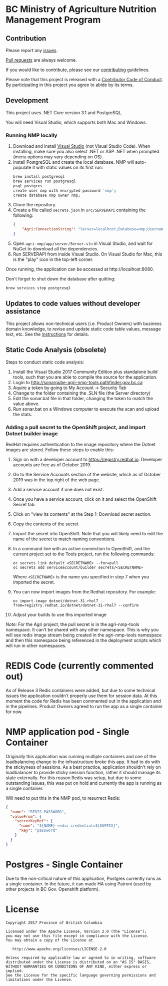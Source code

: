# BC Ministry of Agriculture Nutrition Management Program

## Contribution

Please report any [issues](https://github.com/bcgov/agri-nmp/issues).

[Pull requests](https://github.com/bcgov/agri-nmp/pulls) are always welcome.

If you would like to contribute, please see our [contributing](CONTRIBUTING.md) guidelines.

Please note that this project is released with a [Contributor Code of Conduct](CODE_OF_CONDUCT.md). By participating in this project you agree to abide by its terms.

## Development

This project uses .NET Core version 3.1 and PostgreSQL.

You will need Visual Studio, which supports both Mac and Windows.

### Running NMP locally

1. Download and install [Visual Studio](https://visualstudio.microsoft.com/) (not Visual Studio Code). When installing, make sure you also select .NET or ASP .NET when prompted (menu options may vary depending on OS).
2. Install PostgreSQL and create the local database. NMP will auto-populate it with static values on its first run:
    ```sh
    brew install postgresql
    brew services run postgresql
    psql postgres
    create user nmp with encrypted password 'nmp';
    create database nmp owner nmp;
    ```
3. Clone the repository.
4. Create a file called `secrets.json` in `src/SERVERAPI` containing the following:
    ```json
    {
        "Agri:ConnectionString": "Server=localhost;Database=nmp;Username=nmp;Password=nmp"
    }
    ```
3. Open `agri-nmp/app/server/Server.sln` in Visual Studio, and wait for NuGet to download all the dependencies.
4. Run SERVERAPI from inside Visual Studio. On Visual Studio for Mac,  this is the "play" icon in the top-left corner.


Once running, the application can be accessed at http://localhost:8080.

Don't forget to shut down the database after quitting:
```sh
brew services stop postgresql
```

## Updates to code values without developer assistance

This project allows non-technical users (i.e. Product Owners) with business domain knowledge, to revise and update static code table values, message text, etc.  See the [instructions](app/Server/src/SERVERAPI/Data/README.md) for details.

## Static Code Analysis (obsolete)

Steps to conduct static code analysis:
1) Install the Visual Studio 2017 Community Edition plus standalone build tools, such that you are able to compile the source for the application.
2) Login to http://sonarqube-agri-nmp-tools.pathfinder.gov.bc.ca
3) Aquire a token by going to My Account -> Security Tab
4) Change to the folder containing the .SLN file (the Server directory)
5) Edit the sonar.bat file in that folder, changing the token to match the value above.
6) Run sonar.bat on a Windows computer to execute the scan and upload the stats.


### Adding a pull secret to the OpenShift project, and import Dotnet builder image

RedHat requires authentication to the image repository where the Dotnet images are stored.  Follow these steps to enable this:

1)  Sign on with a developer account to https://registry.redhat.io.  Developer accounts are free as of October 2019.

2) Go to the Service Accounts section of the website, which as of October 2019 was in the top right of the web page.

3) Add a service account if one does not exist.

4) Once you have a service account, click on it and select the OpenShift Secret tab.

5) Click on "view its contents" at the Step 1: Download secret section.  

6) Copy the contents of the secret 

7) Import the secret into OpenShift.  Note that you will likely need to edit the name of the secret to match naming conventions.

8) In a command line with an active connection to OpenShift, and the current project set to the Tools project, run the following commands:

    `oc secrets link default <SECRETNAME> --for=pull`  
    `oc secrets add serviceaccount/builder secrets/<SECRETNAME>`

    Where `<SECRETNAME>` is the name you specified in step 7 when you imported the secret.

9) You can now import images from the Redhat repository.  For example:

    `oc import-image dotnet/dotnet-31-rhel7 --from=registry.redhat.io/dotnet/dotnet-31-rhel7 --confirm` 

10) Adjust your builds to use this imported image

*Note:* For the Agri project, the pull secret is in the agri-nmp-tools namespace. It can't be shared with any other namespace. This is why you will see redis image stream being created in the agri-nmp-tools namespace and then this namespace being referenced in the deployment scripts which will run in other namespaces.


# REDIS Code (currently commented out)

As of Release 3 Redis containers were added, but due to some technical issues the application couldn't properly use them for session data. At this moment the code for Redis has been commented out in the application and in the pipelines. Product Owners agreed to run the app as a single container for now.

# NMP application pod - Single Container

Originally this application was running multiple containers and one of the loadbalancing change to the infrastructure broke this app. It had to do with the stickyness of sessions. As a best practice, application shouldn't rely on loadbalancer to provide sticky session function, rather it should manage its state externally. For this reason Redis was setup, but due to some outstanding issues, this was put on hold and currently the app is running as a single container.

Will need to put this in the NMP pod, to resurrect Redis:
```json
{
  "name": "REDIS_PASSWORD",
  "valueFrom": {
    "secretKeyRef": {
      "name": "${NAME}-redis-credentials${SUFFIX}",
      "key": "password"
    }
  }
}
```

# Postgres - Single Container
Due to the non-critical nature of this application, Postgres currently runs as a single container. In the future, it can made HA using Patroni (used by other projects in BC Gov. Openshift platform).

# License

    Copyright 2017 Province of British Columbia

    Licensed under the Apache License, Version 2.0 (the "License");
    you may not use this file except in compliance with the License.
    You may obtain a copy of the License at 

       http://www.apache.org/licenses/LICENSE-2.0

    Unless required by applicable law or agreed to in writing, software
    distributed under the License is distributed on an "AS IS" BASIS,
    WITHOUT WARRANTIES OR CONDITIONS OF ANY KIND, either express or implied.
    See the License for the specific language governing permissions and
    limitations under the License.
